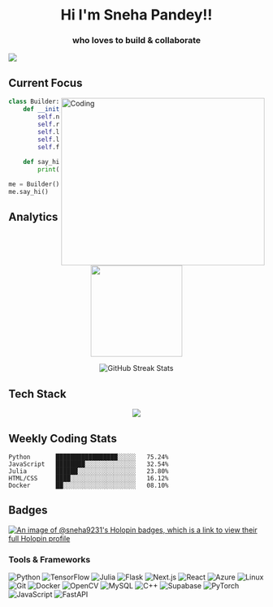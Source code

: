 <h1 align="center">Hi I'm Sneha Pandey!!</h1>
<h3 align="center">who loves to build & collaborate</h3>

[![](https://komarev.com/ghpvc/?username=sneha9231&color=blueviolet&style=for-the-badge)](https://github.com/sneha9231)

<h2>Current Focus</h2>

<div>
  <img align="right" alt="Coding" height = "330" width="400" src="https://i.pinimg.com/originals/4f/4e/16/4f4e1638e028090ff030ec2ae0fc6919.gif">

```python
class Builder:
    def __init__(self):
        self.name = "Sneha Pandey"
        self.role = "wanna be ML Developer"
        self.languages = ["Python", "JavaScript", "C++"]
        self.learning = ["NLP", "Julia", "MLOps"]
        self.fun_fact = "I code better after wandering in new places!"
        
    def say_hi(self):
        print("Thanks for dropping by! Let's build something amazing together.")

me = Builder()
me.say_hi()
```


## Analytics

<p align="center">
  <img height="180em" src="https://github-readme-stats.vercel.app/api?username=sneha9231&show_icons=true&theme=tokyonight&include_all_commits=true&count_private=true"/>
</p>

<p align="center">
  <img src="https://github-readme-streak-stats.herokuapp.com/?user=sneha9231&theme=tokyonight" alt="GitHub Streak Stats" />
</p>

## Tech Stack

<p align="center">
  <img src="https://github-profile-summary-cards.vercel.app/api/cards/most-commit-language?username=sneha9231&theme=tokyonight" />
</p>

## Weekly Coding Stats

```text
Python       █████████████████░░░░░   75.24% 
JavaScript   ████████░░░░░░░░░░░░░░   32.54% 
Julia        ██████░░░░░░░░░░░░░░░░   23.80% 
HTML/CSS     ████░░░░░░░░░░░░░░░░░░   16.12% 
Docker       ██░░░░░░░░░░░░░░░░░░░░   08.10%
```

## Badges
[![An image of @sneha9231's Holopin badges, which is a link to view their full Holopin profile](https://holopin.me/sneha9231)](https://holopin.io/@sneha9231)

### Tools & Frameworks 
  <p align="left">
    <img src="https://img.shields.io/badge/Python-3776AB?style=for-the-badge&logo=python&logoColor=white" alt="Python" />
    <img src="https://img.shields.io/badge/TensorFlow-FF6F00?style=for-the-badge&logo=tensorflow&logoColor=white" alt="TensorFlow" />
    <img src="https://img.shields.io/badge/Julia-9558B2?style=for-the-badge&logo=julia&logoColor=white" alt="Julia" />
    <img src="https://img.shields.io/badge/Flask-000000?style=for-the-badge&logo=flask&logoColor=white" alt="Flask" />
    <img src="https://img.shields.io/badge/Next.js-000000?style=for-the-badge&logo=next.js&logoColor=white" alt="Next.js" />
    <img src="https://img.shields.io/badge/React-20232A?style=for-the-badge&logo=react&logoColor=61DAFB" alt="React" />
    <img src="https://img.shields.io/badge/Azure-0089D6?style=for-the-badge&logo=microsoft-azure&logoColor=white" alt="Azure" />
    <img src="https://img.shields.io/badge/Linux-FCC624?style=for-the-badge&logo=linux&logoColor=black" alt="Linux" />
    <img src="https://img.shields.io/badge/Git-F05032?style=for-the-badge&logo=git&logoColor=white" alt="Git" />
    <img src="https://img.shields.io/badge/Docker-2CA5E0?style=for-the-badge&logo=docker&logoColor=white" alt="Docker" />
    <img src="https://img.shields.io/badge/OpenCV-27338e?style=for-the-badge&logo=OpenCV&logoColor=white" alt="OpenCV" />
    <img src="https://img.shields.io/badge/MySQL-005C84?style=for-the-badge&logo=mysql&logoColor=white" alt="MySQL" />
    <img src="https://img.shields.io/badge/C++-00599C?style=for-the-badge&logo=c%2B%2B&logoColor=white" alt="C++" />
    <img src="https://img.shields.io/badge/Supabase-3ECF8E?style=for-the-badge&logo=supabase&logoColor=white" alt="Supabase" />
    <img src="https://img.shields.io/badge/PyTorch-EE4C2C?style=for-the-badge&logo=pytorch&logoColor=white" alt="PyTorch" />
    <img src="https://img.shields.io/badge/JavaScript-F7DF1E?style=for-the-badge&logo=javascript&logoColor=black" alt="JavaScript" />
    <img src="https://img.shields.io/badge/FastAPI-005571?style=for-the-badge&logo=fastapi&logoColor=white" alt="FastAPI" />


  </p>
</details>

